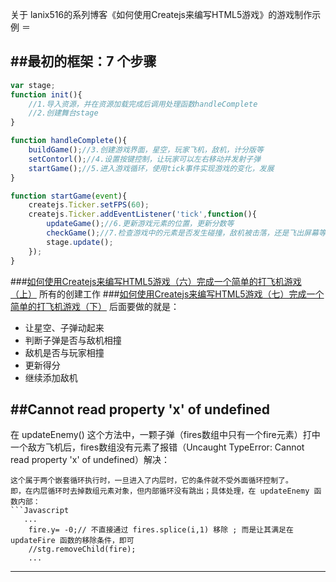 关于 lanix516的系列博客《如何使用Createjs来编写HTML5游戏》的游戏制作示例
＝

##最初的框架：7 个步骤
-
```Javascript
var stage;
function init(){
    //1.导入资源，并在资源加载完成后调用处理函数handleComplete  
    //2.创建舞台stage
}

function handleComplete(){
    buildGame();//3.创建游戏界面，星空，玩家飞机，敌机，计分版等
    setContorl();//4.设置按键控制，让玩家可以左右移动并发射子弹
    startGame();//5.进入游戏循环，使用tick事件实现游戏的变化，发展
}

function startGame(event){
    createjs.Ticker.setFPS(60);
    createjs.Ticker.addEventListener('tick',function(){
        updateGame();//6.更新游戏元素的位置，更新分数等
        checkGame();//7.检查游戏中的元素是否发生碰撞，敌机被击落，还是飞出屏幕等等
        stage.update();
    });
}
```

###[如何使用Createjs来编写HTML5游戏（六）完成一个简单的打飞机游戏（上）][lanix516-article-6]
所有的创建工作
###[如何使用Createjs来编写HTML5游戏（七）完成一个简单的打飞机游戏（下）][lanix516-article-7]
后面要做的就是：
* 让星空、子弹动起来
* 判断子弹是否与敌机相撞
* 敌机是否与玩家相撞
* 更新得分
* 继续添加敌机

##Cannot read property 'x' of undefined
-
在 updateEnemy() 这个方法中，一颗子弹（fires数组中只有一个fire元素）打中一个敌方飞机后，fires数组没有元素了报错（Uncaught TypeError: Cannot read property 'x' of undefined）解决：
```
这个属于两个嵌套循环执行时，一旦进入了内层时，它的条件就不受外面循环控制了。
即，在内层循环时去掉数组元素对象，但内部循环没有跳出；具体处理，在 updateEnemy 函数内部：
```Javascript
   ...
    fire.y= -0;// 不直接通过 fires.splice(i,1) 移除 ; 而是让其满足在 updateFire 函数的移除条件，即可
    //stg.removeChild(fire);
    ...
```
--------------------------------------------------------------------------------
[lanix516-article-6]:http://blog.csdn.net/lanix516/article/details/47357747
[lanix516-article-7]:http://blog.csdn.net/lanix516/article/details/47382401
